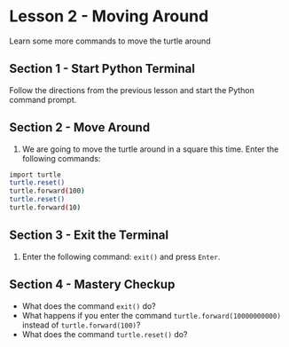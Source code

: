 # Lesson 2 - Moving Around
Learn some more commands to move the turtle around

## Section 1 - Start Python Terminal
Follow the directions from the previous lesson and start the Python command prompt.

## Section 2 - Move Around
1. We are going to move the turtle around in a square this time.  Enter the following commands:
```bash
import turtle
turtle.reset()
turtle.forward(100)
turtle.reset()
turtle.forward(10)
```

## Section 3 - Exit the Terminal
1. Enter the following command: `exit()` and press `Enter`.

## Section 4 - Mastery Checkup
- What does the command `exit()` do?
- What happens if you enter the command `turtle.forward(10000000000)` instead of `turtle.forward(100)`?
- What does the command `turtle.reset()` do?
